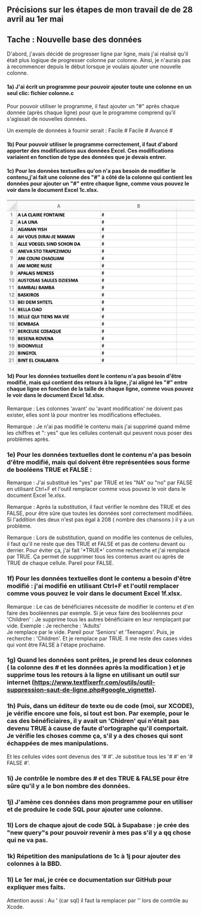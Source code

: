 ## Précisions sur les étapes de mon travail de de 28 avril au 1er mai

## Tache : Nouvelle base des données

D'abord, j'avais décidé de progresser ligne par ligne, mais j'ai réalisé qu'il était plus logique de progresser colonne par colonne. Ainsi, je n'aurais pas à recommencer depuis le début lorsque je voulais ajouter une nouvelle colonne.  

#### 1a) J'ai écrit un programme pour pouvoir ajouter toute une colonne en un seul clic: fichier colonne.c

Pour pouvoir utiliser le programme, il faut ajouter un "#" après chaque donnée (après chaque ligne) pour que le programme comprend qu'il s'agissait de nouvelles données. 

Un exemple de données à fournir serait : Facile # Facile # Avancé #

#### 1b) Pour pouvoir utiliser le programme correctement, il faut d'abord apporter des modifications aux données Excel. Ces modifications variaient en fonction de type des données que je devais entrer. 

#### 1c) Pour les données textuelles qu'on n'a pas besoin de modifier le contenu,j'ai fait une colonne des "#" à côté de la colonne qui contient les données pour ajouter un "#" entre chaque ligne, comme vous pouvez le voir dans le document Excel 1c.xlsx.

   ![1c](/images/1c.png)

#### 1d) Pour les données textuelles dont le contenu n'a pas besoin d'être modifié, mais qui contient des retours à la ligne, j'ai aligné les "#" entre chaque ligne en fonction de la taille de chaque ligne, comme vous pouvez le voir dans le document Excel 1d.xlsx.

Remarque : Les colonnes 'avant' ou 'avant modification' ne doivent pas exister, elles sont là pour montrer les modifications effectuées.

Remarque : Je n'ai pas modifié le contenu mais j'ai supprimé quand même les chiffres et ": yes" que les cellules contenait qui peuvent nous poser des problèmes après.

### 1e) Pour les données textuelles dont le contenu n'a pas besoin d'être modifié, mais qui doivent être représentées sous forme de booléens TRUE et FALSE :

Remarque : J'ai substitué les "yes" par TRUE et les "NA" ou "no" par FALSE en utilisant Ctrl+F et l'outil remplacer comme vous pouvez le voir dans le document Excel 1e.xlsx. 

Remarque : Après la substitution, il faut vérifier le nombre des TRUE et des FALSE, pour être sûre que toutes les données sont correctement modifiées. Si l'addition des deux n'est pas égal à 208 ( nombre des chansons ) il y a un problème.

Remarque : Lors de substitution, quand on modifie les contenus de cellules, il faut qu'il ne reste que des TRUE et FALSE et pas de contenu devant ou derrier. Pour éviter ça, j'ai fait '\*TRUE\*' comme recherche et j'ai remplacé par TRUE. Ça permet de supprimer tous les contenus avant ou après de TRUE de chaque cellule. Pareil pour FALSE. 

### 1f) Pour les données textuelles dont le contenu a besoin d'être modifié : j'ai modifié en utilisant Ctrl+F et  l'outil remplacer comme vous pouvez le voir dans le document Excel 1f.xlsx.

Remarque : Le cas de bénéficiaires nécessite de modifier le contenu et d'en faire des booléennes par exemple. 
Si je veux faire des booléennes pour 'Children' : Je supprime tous les autres bénéficiaire en leur remplaçant par vide. Exemple :
Je recherche : 'Adults'  
Je remplace par le vide.
Pareil pour 'Seniors' et 'Teenagers'.
Puis, je recherche : 'Children'. Et je remplace par TRUE.
Il me reste des cases vides qui vont être FALSE à l'étape prochaine.

### 1g) Quand les données sont prêtes, je prend les deux colonnes ( la colonne des # et les données après la modification ) et je supprime tous les retours à la ligne en utilisant un outil sur internet  (https://www.textfixerfr.com/outils/outil-suppression-saut-de-ligne.php#google_vignette).

### 1h) Puis, dans un éditeur de texte ou de code (moi, sur XCODE), je vérifie encore une fois, si tout est bon. Par exemple, pour le cas des bénéficiaires, il y avait un 'Chidren' qui n'était pas devenu TRUE à cause de faute d'ortographe qu'il comportait. Je vérifie les choses comme ça, s'il y a des choses qui sont échappées de mes manipulations. 
Et les cellules vides sont devenus des '# #'. Je substitue tous les '# #' en '# FALSE #'. 

### 1i) Je contrôle le nombre des # et des TRUE & FALSE pour être sûre qu'il y a le bon nombre des données.

### 1j) J'amène ces données dans mon programme pour en utiliser et de produire le code SQL pour ajouter une colonne.

### 1l) Lors de chaque ajout de code SQL à Supabase : je crée des "new query"s pour pouvoir revenir à mes pas s'il y a qq chose qui ne va pas.

### 1k) Répetition des manipulations de 1c à 1j pour ajouter des colonnes à la BBD.

### 1l) Le 1er mai, je crée ce documentation sur GitHub pour expliquer mes faits.

Attention aussi : Au ' (car sql) il faut la remplacer par '' lors de contrôle au Xcode.
